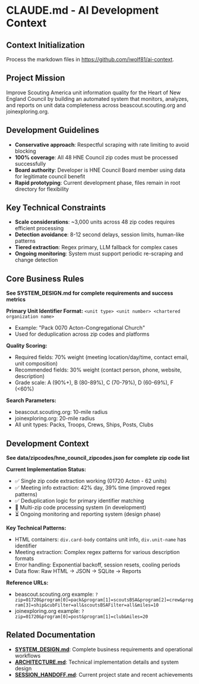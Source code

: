 # CLAUDE.md - AI Development Context

## Context Initialization
Process the markdown files in https://github.com/iwolf81/ai-context.

## Project Mission
Improve Scouting America unit information quality for the Heart of New England Council by building an automated system that monitors, analyzes, and reports on unit data completeness across beascout.scouting.org and joinexploring.org.

## Development Guidelines
- **Conservative approach**: Respectful scraping with rate limiting to avoid blocking
- **100% coverage**: All 48 HNE Council zip codes must be processed successfully  
- **Board authority**: Developer is HNE Council Board member using data for legitimate council benefit
- **Rapid prototyping**: Current development phase, files remain in root directory for flexibility

## Key Technical Constraints
- **Scale considerations**: ~3,000 units across 48 zip codes requires efficient processing
- **Detection avoidance**: 8-12 second delays, session limits, human-like patterns
- **Tiered extraction**: Regex primary, LLM fallback for complex cases
- **Ongoing monitoring**: System must support periodic re-scraping and change detection

## Core Business Rules
**See SYSTEM_DESIGN.md for complete requirements and success metrics**

**Primary Unit Identifier Format:** `<unit type> <unit number> <chartered organization name>`
- Example: "Pack 0070 Acton-Congregational Church" 
- Used for deduplication across zip codes and platforms

**Quality Scoring:**
- Required fields: 70% weight (meeting location/day/time, contact email, unit composition)
- Recommended fields: 30% weight (contact person, phone, website, description)
- Grade scale: A (90%+), B (80-89%), C (70-79%), D (60-69%), F (<60%)

**Search Parameters:**
- beascout.scouting.org: 10-mile radius
- joinexploring.org: 20-mile radius  
- All unit types: Packs, Troops, Crews, Ships, Posts, Clubs
 
## Development Context
**See data/zipcodes/hne_council_zipcodes.json for complete zip code list**

**Current Implementation Status:**
- ✅ Single zip code extraction working (01720 Acton - 62 units)
- ✅ Meeting info extraction: 42% day, 39% time (improved regex patterns)
- ✅ Deduplication logic for primary identifier matching
- 🔄 Multi-zip code processing system (in development)
- ⏳ Ongoing monitoring and reporting system (design phase)

**Key Technical Patterns:**
- HTML containers: `div.card-body` contains unit info, `div.unit-name` has identifier
- Meeting extraction: Complex regex patterns for various description formats
- Error handling: Exponential backoff, session resets, cooling periods
- Data flow: Raw HTML → JSON → SQLite → Reports

**Reference URLs:**
- beascout.scouting.org example: `?zip=01720&program[0]=pack&program[1]=scoutsBSA&program[2]=crew&program[3]=ship&cubFilter=all&scoutsBSAFilter=all&miles=10`
- joinexploring.org example: `?zip=01720&program[0]=post&program[1]=club&miles=20`

## Related Documentation
- **[SYSTEM_DESIGN.md](SYSTEM_DESIGN.md)**: Complete business requirements and operational workflows
- **[ARCHITECTURE.md](ARCHITECTURE.md)**: Technical implementation details and system design
- **[SESSION_HANDOFF.md](SESSION_HANDOFF.md)**: Current project state and recent achievements 